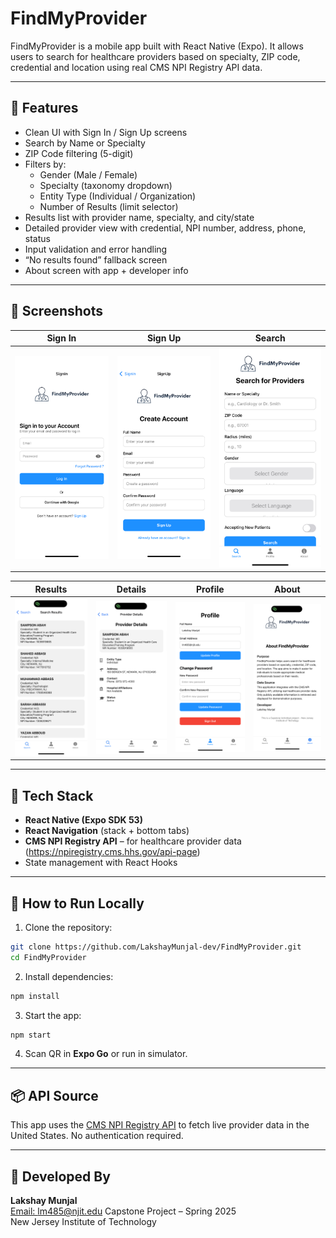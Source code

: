 # FindMyProvider

FindMyProvider is a mobile app built with React Native (Expo). It allows users to search for healthcare providers based on specialty, ZIP code, credential and location using real CMS NPI Registry API data.

---

## 📱 Features

- Clean UI with Sign In / Sign Up screens
- Search by Name or Specialty
- ZIP Code filtering (5-digit)
- Filters by:
  - Gender (Male / Female)
  - Specialty (taxonomy dropdown)
  - Entity Type (Individual / Organization)
  - Number of Results (limit selector)
- Results list with provider name, specialty, and city/state
- Detailed provider view with credential, NPI number, address, phone, status
- Input validation and error handling
- “No results found” fallback screen
- About screen with app + developer info

---

## 📸 Screenshots

| Sign In | Sign Up | Search |
|---------|---------|--------|
| ![SignIn](screenshots/signin.png) | ![SignUp](screenshots/signup.png) | ![Search](screenshots/search.png) |

| Results | Details | Profile | About |
|---------|---------|---------|--------|
| ![Results](screenshots/results.png) | ![Details](screenshots/details.png) | ![Profile](screenshots/profile.png) | ![About](screenshots/about.png) |

---

## 🧰 Tech Stack

- **React Native (Expo SDK 53)**
- **React Navigation** (stack + bottom tabs)
- **CMS NPI Registry API** – for healthcare provider data (https://npiregistry.cms.hhs.gov/api-page)
- State management with React Hooks

---

## 🚀 How to Run Locally

1. Clone the repository:
```bash
git clone https://github.com/LakshayMunjal-dev/FindMyProvider.git
cd FindMyProvider
```

2. Install dependencies:
```bash
npm install
```

3. Start the app:
```bash
npm start
```

4. Scan QR in **Expo Go** or run in simulator.

---

## 📦 API Source

This app uses the [CMS NPI Registry API](https://npiregistry.cms.hhs.gov/api-page) to fetch live provider data in the United States. No authentication required.

---

## 👤 Developed By

**Lakshay Munjal**  
[Email: lm485@njit.edu](mailto:lm485@njit.edu)
Capstone Project – Spring 2025  
New Jersey Institute of Technology